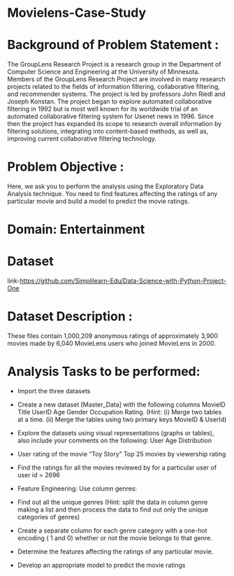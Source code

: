 # Movielens-Case-Study

# Background of Problem Statement :

The GroupLens Research Project is a research group in the Department of Computer Science and Engineering at the University of Minnesota. Members of the GroupLens Research Project are involved in many research projects related to the fields of information filtering, collaborative filtering, and recommender systems. The project is led by professors John Riedl and Joseph Konstan. The project began to explore automated collaborative filtering in 1992 but is most well known for its worldwide trial of an automated collaborative filtering system for Usenet news in 1996. Since then the project has expanded its scope to research overall information by filtering solutions, integrating into content-based methods, as well as, improving current collaborative filtering technology.

# Problem Objective :
Here, we ask you to perform the analysis using the Exploratory Data Analysis technique. You need to find features affecting the ratings of any particular movie and build a model to predict the movie ratings.
# Domain: Entertainment
# Dataset 
link-https://github.com/Simplilearn-Edu/Data-Science-with-Python-Project-One

# Dataset Description :

These files contain 1,000,209 anonymous ratings of approximately 3,900 movies made by 6,040 MovieLens users who joined MovieLens in 2000.

# Analysis Tasks to be performed:
* Import the three datasets

* Create a new dataset [Master_Data] with the following columns MovieID Title UserID Age Gender Occupation Rating. (Hint: (i) Merge two tables at a time. (ii) Merge the tables  using two primary keys MovieID & UserId)

* Explore the datasets using visual representations (graphs or tables), also include your comments on the following:
User Age Distribution

* User rating of the movie “Toy Story”
Top 25 movies by viewership rating

* Find the ratings for all the movies reviewed by for a particular user of user id = 2696
* Feature Engineering:
            Use column genres:

* Find out all the unique genres (Hint: split the data in column genre making a list and then process the data to find out only the unique categories of genres)

* Create a separate column for each genre category with a one-hot encoding ( 1 and 0) whether or not the movie belongs to that genre. 

* Determine the features affecting the ratings of any particular movie.

* Develop an appropriate model to predict the movie ratings

#
